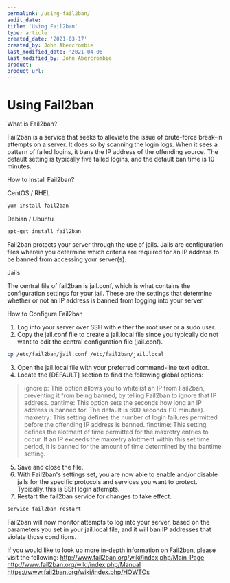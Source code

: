 ```yaml
---
permalink: /using-fail2ban/
audit_date:
title: 'Using Fail2ban'
type: article
created_date: '2021-03-17'
created_by: John Abercrombie
last_modified_date: '2021-04-06'
last_modified_by: John Abercrombie
product: 
product_url: 
---
```


# Using Fail2ban

What is Fail2ban?

Fail2ban is a service that seeks to alleviate the issue of brute-force break-in attempts on a server. It does so by scanning the login logs. When it sees a pattern of failed logins, it bans the IP address of the offending source. The default setting is typically five failed logins, and the default ban time is 10 minutes.

How to Install Fail2ban?

CentOS / RHEL
```sh
yum install fail2ban
```

Debian / Ubuntu
```sh
apt-get install fail2ban
```

Fail2ban protects your server through the use of jails. Jails are configuration files wherein you determine which criteria are required for an IP address to be banned from accessing your server(s).


Jails

The central file of fail2ban is jail.conf, which is what contains the configuration settings for your jail. These are the settings that determine whether or not an IP address is banned from logging into your server. 


How to Configure Fail2ban

1. Log into your server over SSH with either the root user or a sudo user.
2. Copy the jail.conf file to create a jail.local file since you typically do not want to edit the central configuration file (jail.conf).

```sh
cp /etc/fail2ban/jail.conf /etc/fail2ban/jail.local
```
3. Open the jail.local file with your preferred command-line text editor.
4. Locate the [DEFAULT] section to find the following global options:

> ignoreip: This option allows you to whitelist an IP from Fail2ban, preventing it from being banned, by telling Fail2ban to ignore that IP address.
> bantime: This option sets the seconds how long an IP address is banned for. The default is 600 seconds (10 minutes).
> maxretry: This setting defines the number of login failures permitted before the offending IP address is banned.
> findtime: This setting defines the alotment of time permitted for the maxretry entries to occur. If an IP exceeds the maxretry alottment within this set time period, it is banned for the amount of time determined by the bantime setting.

5. Save and close the file. 
6. With Fail2ban's settings set, you are now able to enable and/or disable jails for the specific protocols and services you want to protect. Typically, this is SSH login attempts.
7. Restart the fail2ban service for changes to take effect.

```sh
service fail2ban restart
```

Fail2ban will now monitor attempts to log into your server, based on the parameters you set in your jail.local file, and it will ban IP addresses that violate those conditions.

If you would like to look up more in-depth information on Fail2ban, please visit the following:
http://www.fail2ban.org/wiki/index.php/Main_Page
http://www.fail2ban.org/wiki/index.php/Manual
https://www.fail2ban.org/wiki/index.php/HOWTOs
